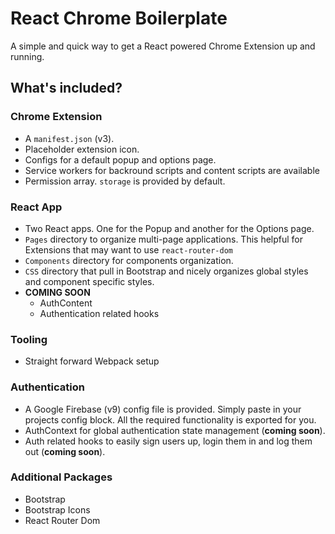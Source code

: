 # React Chrome Boilerplate

A simple and quick way to get a React powered Chrome Extension up and running.

## What's included?

### Chrome Extension
- A `manifest.json` (v3).
- Placeholder extension icon.
- Configs for a default popup and options page.
- Service workers for backround scripts and content scripts are available
- Permission array. `storage` is provided by default.

### React App
- Two React apps. One for the Popup and another for the Options page.
- `Pages` directory to organize multi-page applications. This helpful for Extensions that may want to use `react-router-dom`
- `Components` directory for components organization.
- `CSS` directory that pull in Bootstrap and nicely organizes global styles and component specific styles.
- __COMING SOON__
  - AuthContent
  - Authentication related hooks

### Tooling
- Straight forward Webpack setup

### Authentication
- A Google Firebase (v9) config file is provided. Simply paste in your projects config block. All the required functionality is exported for you.
- AuthContext for global authentication state management (__coming soon__).
- Auth related hooks to easily sign users up, login them in and log them out (__coming soon__).

### Additional Packages
- Bootstrap
- Bootstrap Icons
- React Router Dom
